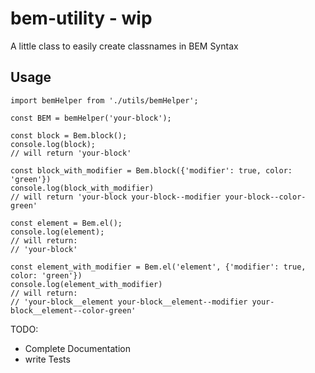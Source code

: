 # bem-utility - wip
A little class to easily create classnames in BEM Syntax

## Usage
```
import bemHelper from './utils/bemHelper';

const BEM = bemHelper('your-block');

const block = Bem.block();
console.log(block);
// will return 'your-block'

const block_with_modifier = Bem.block({'modifier': true, color: 'green'})
console.log(block_with_modifier)
// will return 'your-block your-block--modifier your-block--color-green'

const element = Bem.el();
console.log(element);
// will return:
// 'your-block'

const element_with_modifier = Bem.el('element', {'modifier': true, color: 'green'})
console.log(element_with_modifier)
// will return:
// 'your-block__element your-block__element--modifier your-block__element--color-green'

```


TODO: 
 - Complete Documentation
 - write Tests

